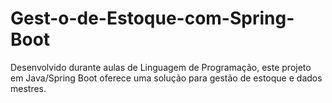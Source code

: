 # Gest-o-de-Estoque-com-Spring-Boot
Desenvolvido durante aulas de Linguagem de Programação, este projeto em Java/Spring Boot oferece uma solução para gestão de estoque e dados mestres.
